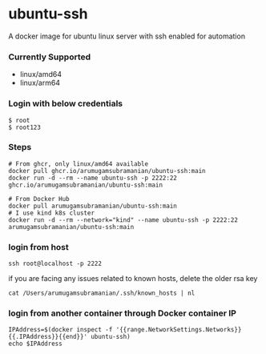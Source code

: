 # ubuntu-ssh
A docker image for ubuntu linux server with ssh enabled for automation

### Currently Supported
* linux/amd64
* linux/arm64

### Login with below credentials

```
$ root
$ root123
```

### Steps

```shell
# From ghcr, only linux/amd64 available
docker pull ghcr.io/arumugamsubramanian/ubuntu-ssh:main
docker run -d --rm --name ubuntu-ssh -p 2222:22 ghcr.io/arumugamsubramanian/ubuntu-ssh:main
```

```shell
# From Docker Hub
docker pull arumugamsubramanian/ubuntu-ssh:main
# I use kind k8s cluster
docker run -d --rm --network="kind" --name ubuntu-ssh -p 2222:22 arumugamsubramanian/ubuntu-ssh:main
```

### login from host
```shell
ssh root@localhost -p 2222
```
if you are facing any issues related to known hosts, delete the older rsa key
```
cat /Users/arumugamsubramanian/.ssh/known_hosts | nl
```

### login from another container through Docker container IP
```shell
IPAddress=$(docker inspect -f '{{range.NetworkSettings.Networks}}{{.IPAddress}}{{end}}' ubuntu-ssh)
echo $IPAddress
```
